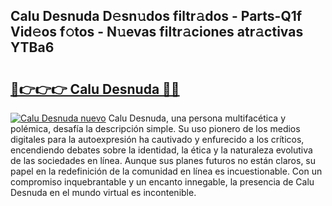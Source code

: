 ## Calu Desnuda D𝚎sn𝚞dos filtr𝚊dos - Parts-Q1f Vid𝚎os f𝚘tos - N𝚞evas filtr𝚊ciones atr𝚊ctivas YTBa6

# <h2><a href="http://mb9k3n.tromn.icu/?c=Calu+Desnuda">🔗👉👉👉 Calu Desnuda 🔗🔗</a></h2>

[![Calu Desnuda nuevo](https://i.imgur.com/pEAQMta.gif)](http://mb9k3n.tromn.icu/?c=Calu+Desnuda)
Calu Desnuda, una persona multifacética y polémica, desafía la descripción simple. Su uso pionero de los medios digitales para la autoexpresión ha cautivado y enfurecido a los críticos, encendiendo debates sobre la identidad, la ética y la naturaleza evolutiva de las sociedades en línea. Aunque sus planes futuros no están claros, su papel en la redefinición de la comunidad en línea es incuestionable. Con un compromiso inquebrantable y un encanto innegable, la presencia de Calu Desnuda en el mundo virtual es incontenible.
